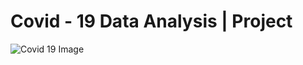# Covid - 19 Data Analysis | Project

![Covid 19 Image](https://github.com/user-attachments/assets/c3ec5f9c-c266-4fcc-b503-db9519b25568)
